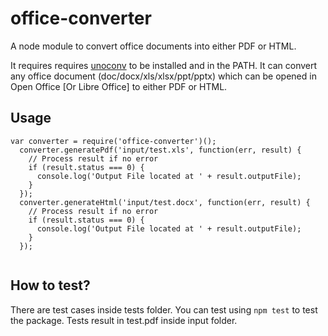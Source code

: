 # office-converter

A node module to convert office documents into either PDF or HTML.

It requires requires [unoconv](https://github.com/dagwieers/unoconv) to be installed and in the PATH. It can convert any office document (doc/docx/xls/xlsx/ppt/pptx) which can be opened in Open Office [Or Libre Office] to either PDF or HTML.

## Usage

```
var converter = require('office-converter')();
  converter.generatePdf('input/test.xls', function(err, result) {
    // Process result if no error
    if (result.status === 0) {
      console.log('Output File located at ' + result.outputFile);
    }
  });
  converter.generateHtml('input/test.docx', function(err, result) {
    // Process result if no error
    if (result.status === 0) {
      console.log('Output File located at ' + result.outputFile);
    }
  });
  
  ```

## How to test?

There are test cases inside tests folder. You can test using `npm test` to test the package. Tests result in test.pdf inside input folder.
